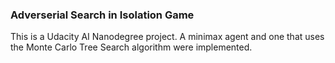 ### Adverserial Search in Isolation Game

This is a Udacity AI Nanodegree project.
A minimax agent and one that uses the Monte Carlo Tree Search algorithm were implemented.